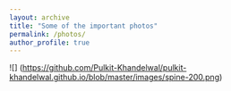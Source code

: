 ```yaml
---
layout: archive
title: "Some of the important photos"
permalink: /photos/
author_profile: true
---
```


![] (https://github.com/Pulkit-Khandelwal/pulkit-khandelwal.github.io/blob/master/images/spine-200.png)

